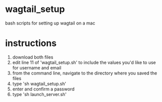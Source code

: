 # wagtail_setup
bash scripts for setting up wagtail on a mac

# instructions
1. download both files
2. edit line 11 of 'wagtail_setup.sh' to include the values you'd like to use for username and email
3. from the command line, navigate to the directory where you saved the files
4. type 'sh wagtail_setup.sh'
5. enter and confirm a password
6. type 'sh launch_server.sh'
